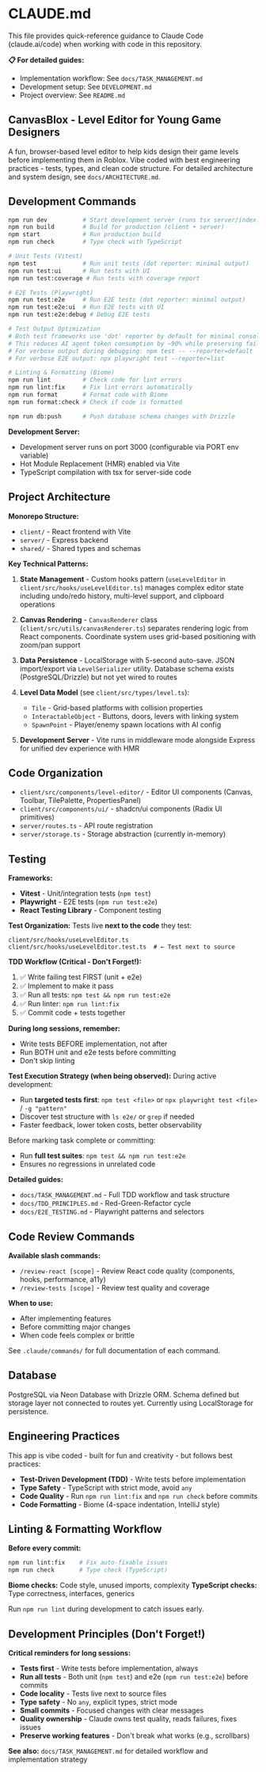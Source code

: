 # CLAUDE.md

This file provides quick-reference guidance to Claude Code (claude.ai/code) when working with code in this repository.

**📋 For detailed guides:**
- Implementation workflow: See `docs/TASK_MANAGEMENT.md`
- Development setup: See `DEVELOPMENT.md`
- Project overview: See `README.md`

## CanvasBlox - Level Editor for Young Game Designers

A fun, browser-based level editor to help kids design their game levels before implementing them in Roblox. Vibe coded with best engineering practices - tests, types, and clean code structure. For detailed architecture and system design, see `docs/ARCHITECTURE.md`.

## Development Commands

```bash
npm run dev          # Start development server (runs tsx server/index.ts)
npm run build        # Build for production (client + server)
npm start            # Run production build
npm run check        # Type check with TypeScript

# Unit Tests (Vitest)
npm test             # Run unit tests (dot reporter: minimal output)
npm run test:ui      # Run tests with UI
npm run test:coverage # Run tests with coverage report

# E2E Tests (Playwright)
npm run test:e2e     # Run E2E tests (dot reporter: minimal output)
npm run test:e2e:ui  # Run E2E tests with UI
npm run test:e2e:debug # Debug E2E tests

# Test Output Optimization
# Both test frameworks use 'dot' reporter by default for minimal console output
# This reduces AI agent token consumption by ~90% while preserving failure details
# For verbose output during debugging: npm test -- --reporter=default
# For verbose E2E output: npx playwright test --reporter=list

# Linting & Formatting (Biome)
npm run lint         # Check code for lint errors
npm run lint:fix     # Fix lint errors automatically
npm run format       # Format code with Biome
npm run format:check # Check if code is formatted

npm run db:push      # Push database schema changes with Drizzle
```

**Development Server:**
- Development server runs on port 3000 (configurable via PORT env variable)
- Hot Module Replacement (HMR) enabled via Vite
- TypeScript compilation with tsx for server-side code

## Project Architecture

**Monorepo Structure:**
- `client/` - React frontend with Vite
- `server/` - Express backend
- `shared/` - Shared types and schemas

**Key Technical Patterns:**

1. **State Management** - Custom hooks pattern (`useLevelEditor` in `client/src/hooks/useLevelEditor.ts`) manages complex editor state including undo/redo history, multi-level support, and clipboard operations

2. **Canvas Rendering** - `CanvasRenderer` class (`client/src/utils/canvasRenderer.ts`) separates rendering logic from React components. Coordinate system uses grid-based positioning with zoom/pan support

3. **Data Persistence** - LocalStorage with 5-second auto-save. JSON import/export via `LevelSerializer` utility. Database schema exists (PostgreSQL/Drizzle) but not yet wired to routes

4. **Level Data Model** (see `client/src/types/level.ts`):
   - `Tile` - Grid-based platforms with collision properties
   - `InteractableObject` - Buttons, doors, levers with linking system
   - `SpawnPoint` - Player/enemy spawn locations with AI config

5. **Development Server** - Vite runs in middleware mode alongside Express for unified dev experience with HMR

## Code Organization

- `client/src/components/level-editor/` - Editor UI components (Canvas, Toolbar, TilePalette, PropertiesPanel)
- `client/src/components/ui/` - shadcn/ui components (Radix UI primitives)
- `server/routes.ts` - API route registration
- `server/storage.ts` - Storage abstraction (currently in-memory)

## Testing

**Frameworks:**
- **Vitest** - Unit/integration tests (`npm test`)
- **Playwright** - E2E tests (`npm run test:e2e`)
- **React Testing Library** - Component testing

**Test Organization:**
Tests live **next to the code** they test:
```
client/src/hooks/useLevelEditor.ts
client/src/hooks/useLevelEditor.test.ts  # ← Test next to source
```

**TDD Workflow (Critical - Don't Forget!):**
1. ✅ Write failing test FIRST (unit + e2e)
2. ✅ Implement to make it pass
3. ✅ Run all tests: `npm test && npm run test:e2e`
4. ✅ Run linter: `npm run lint:fix`
5. ✅ Commit code + tests together

**During long sessions, remember:**
- Write tests BEFORE implementation, not after
- Run BOTH unit and e2e tests before committing
- Don't skip linting

**Test Execution Strategy (when being observed):**
During active development:
- Run **targeted tests first**: `npm test <file>` or `npx playwright test <file>` / `-g "pattern"`
- Discover test structure with `ls e2e/` or `grep` if needed
- Faster feedback, lower token costs, better observability

Before marking task complete or committing:
- Run **full test suites**: `npm test && npm run test:e2e`
- Ensures no regressions in unrelated code

**Detailed guides:**
- `docs/TASK_MANAGEMENT.md` - Full TDD workflow and task structure
- `docs/TDD_PRINCIPLES.md` - Red-Green-Refactor cycle
- `docs/E2E_TESTING.md` - Playwright patterns and selectors

## Code Review Commands

**Available slash commands:**
- `/review-react [scope]` - Review React code quality (components, hooks, performance, a11y)
- `/review-tests [scope]` - Review test quality and coverage

**When to use:**
- After implementing features
- Before committing major changes
- When code feels complex or brittle

See `.claude/commands/` for full documentation of each command.

## Database

PostgreSQL via Neon Database with Drizzle ORM. Schema defined but storage layer not connected to routes yet. Currently using LocalStorage for persistence.

## Engineering Practices

This app is vibe coded - built for fun and creativity - but follows best practices:

- **Test-Driven Development (TDD)** - Write tests before implementation
- **Type Safety** - TypeScript with strict mode, avoid `any`
- **Code Quality** - Run `npm run lint:fix` and `npm run check` before commits
- **Code Formatting** - Biome (4-space indentation, IntelliJ style)

## Linting & Formatting Workflow

**Before every commit:**
```bash
npm run lint:fix    # Fix auto-fixable issues
npm run check       # Type check (TypeScript)
```

**Biome checks:** Code style, unused imports, complexity
**TypeScript checks:** Type correctness, interfaces, generics

Run `npm run lint` during development to catch issues early.

## Development Principles (Don't Forget!)

**Critical reminders for long sessions:**
- **Tests first** - Write tests before implementation, always
- **Run all tests** - Both unit (`npm test`) and e2e (`npm run test:e2e`) before commits
- **Code locality** - Tests live next to source files
- **Type safety** - No `any`, explicit types, strict mode
- **Small commits** - Focused changes with clear messages
- **Quality ownership** - Claude owns test quality, reads failures, fixes issues
- **Preserve working features** - Don't break what works (e.g., scrollbars)

**See also:** `docs/TASK_MANAGEMENT.md` for detailed workflow and implementation strategy

